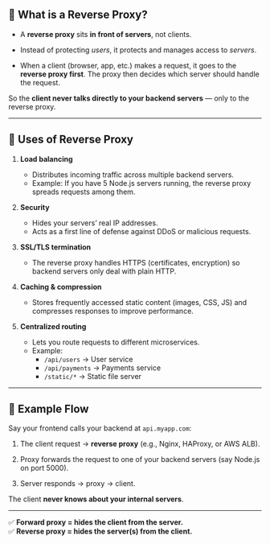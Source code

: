 ## 🔹 What is a Reverse Proxy?

- A **reverse proxy** sits **in front of servers**, not clients.
    
- Instead of protecting _users_, it protects and manages access to _servers_.
    
- When a client (browser, app, etc.) makes a request, it goes to the **reverse proxy first**. The proxy then decides which server should handle the request.

So the **client never talks directly to your backend servers** — only to the reverse proxy.

---

## 🔹 Uses of Reverse Proxy

1. **Load balancing**
    
    - Distributes incoming traffic across multiple backend servers.
    - Example: If you have 5 Node.js servers running, the reverse proxy spreads requests among them.
        
2. **Security**
    
    - Hides your servers’ real IP addresses.
    - Acts as a first line of defense against DDoS or malicious requests.
        
3. **SSL/TLS termination**
    
    - The reverse proxy handles HTTPS (certificates, encryption) so backend servers only deal with plain HTTP.
        
4. **Caching & compression**
    
    - Stores frequently accessed static content (images, CSS, JS) and compresses responses to improve performance.
        
5. **Centralized routing**
    
    - Lets you route requests to different microservices.
    - Example:
        - `/api/users` → User service
        - `/api/payments` → Payments service
        - `/static/*` → Static file server

---

## 🔹 Example Flow

Say your frontend calls your backend at `api.myapp.com`:

1. The client request → **reverse proxy** (e.g., Nginx, HAProxy, or AWS ALB).
    
2. Proxy forwards the request to one of your backend servers (say Node.js on port 5000).
    
3. Server responds → proxy → client.
    

The client **never knows about your internal servers**.

---

✅ **Forward proxy = hides the client from the server.**  
✅ **Reverse proxy = hides the server(s) from the client.**